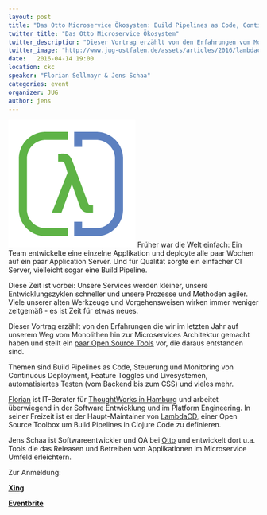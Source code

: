 ```yaml
---
layout: post
title: "Das Otto Microservice Ökosystem: Build Pipelines as Code, Continuous Deployment und alle Tools drumherum"
twitter_title: "Das Otto Microservice Ökosystem"
twitter_description: "Dieser Vortrag erzählt von den Erfahrungen vom Monolithen zu Microservices"
twitter_image: "http://www.jug-ostfalen.de/assets/articles/2016/lambdacd.png"
date:   2016-04-14 19:00
location: ckc
speaker: "Florian Sellmayr & Jens Schaa"
categories: event
organizer: JUG
author: jens
---
```

<img src="/assets/articles/2016/lambdacd.png" class="speaker" />
Früher war die Welt einfach: Ein Team entwickelte eine einzelne Applikation und deployte alle paar
Wochen auf ein paar Application Server. Und für Qualität sorgte ein einfacher CI Server, vielleicht sogar eine Build Pipeline.

Diese Zeit ist vorbei: Unsere Services werden kleiner, unsere Entwicklungszyklen schneller und
unsere Prozesse und Methoden agiler.
Viele unserer alten Werkzeuge und Vorgehensweisen wirken immer weniger zeitgemäß - es ist Zeit für
etwas neues.

Dieser Vortrag erzählt von den Erfahrungen die wir im letzten Jahr auf unserem Weg vom Monolithen
hin zur Microservices Architektur gemacht haben und stellt ein
[paar Open Source Tools](https://github.com/otto-de) vor, die daraus entstanden sind.

Themen sind Build Pipelines as Code, Steuerung und Monitoring von Continuous Deployment, Feature
Toggles und Livesystemen, automatisiertes Testen (vom Backend bis zum CSS) und vieles mehr.


[Florian](https://github.com/flosell) ist IT-Berater für [ThoughtWorks in Hamburg](https://www.thoughtworks.com/)
 und arbeitet überwiegend in der Software
Entwicklung und im Platform Engineering. In seiner Freizeit ist er der Haupt-Maintainer von
[LambdaCD](http://www.lambda.cd), einer Open Source Toolbox um Build Pipelines in Clojure Code zu definieren.

Jens Schaa ist Softwareentwickler und QA bei [Otto](https://www.otto.de) und entwickelt dort u.a. Tools die das Releasen
und Betreiben von Applikationen im Microservice Umfeld erleichtern.

Zur Anmeldung:

**[Xing](https://www.xing.com/events/otto-microservice-okosystem-1659190)**

**[Eventbrite](https://www.eventbrite.de/e/das-otto-microservice-okosystem-build-pipelines-as-code-cd-und-mehr-tickets-22215158136)**
